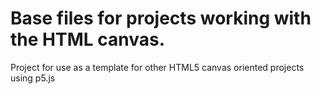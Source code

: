 # Base files for projects working with the HTML canvas.

Project for use as a template for other HTML5 canvas oriented projects using p5.js

